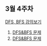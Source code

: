 
## 3월 4주차
 [DFS, BFS 강의보기](https://www.inflearn.com/course/lecture?courseSlug=%EB%91%90%EC%9E%87-%EC%95%8C%EA%B3%A0%EB%A6%AC%EC%A6%98-%EC%BD%94%EB%94%A9%ED%85%8C%EC%8A%A4%ED%8A%B8-%EC%9E%90%EB%B0%94&unitId=148281)
1. [DFS&BFS 문제](https://www.acmicpc.net/problem/11724)
2. [DFS&BFS 문제](https://www.acmicpc.net/problem/2178)
